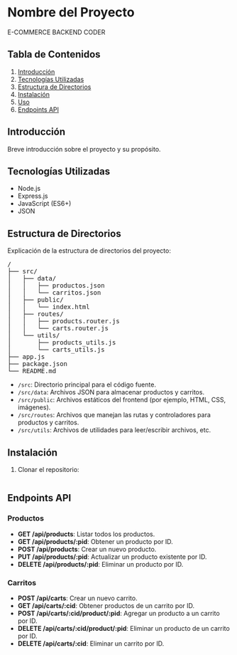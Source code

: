 # Nombre del Proyecto

E-COMMERCE BACKEND CODER

## Tabla de Contenidos

1. [Introducción](#introducción)
2. [Tecnologías Utilizadas](#tecnologías-utilizadas)
3. [Estructura de Directorios](#estructura-de-directorios)
4. [Instalación](#instalación)
5. [Uso](#uso)
6. [Endpoints API](#endpoints-api)



## Introducción

Breve introducción sobre el proyecto y su propósito.

## Tecnologías Utilizadas

- Node.js
- Express.js
- JavaScript (ES6+)
- JSON

## Estructura de Directorios

Explicación de la estructura de directorios del proyecto:

<pre>
/
├── src/
│   ├── data/
│   │   ├── productos.json
│   │   └── carritos.json
│   ├── public/
│   │   └── index.html
│   ├── routes/
│   │   ├── products.router.js
│   │   └── carts.router.js
│   └── utils/
│       ├── products_utils.js
│       └── carts_utils.js
├── app.js
├── package.json
└── README.md
</pre>


- `/src`: Directorio principal para el código fuente.
- `/src/data`: Archivos JSON para almacenar productos y carritos.
- `/src/public`: Archivos estáticos del frontend (por ejemplo, HTML, CSS, imágenes).
- `/src/routes`: Archivos que manejan las rutas y controladores para productos y carritos.
- `/src/utils`: Archivos de utilidades para leer/escribir archivos, etc.

## Instalación

1. Clonar el repositorio:

   ```bash git@github.com:Mtofalo22/backend-coder-70065.git
   
   
## Endpoints API

### Productos

- **GET /api/products**: Listar todos los productos.
- **GET /api/products/:pid**: Obtener un producto por ID.
- **POST /api/products**: Crear un nuevo producto.
- **PUT /api/products/:pid**: Actualizar un producto existente por ID.
- **DELETE /api/products/:pid**: Eliminar un producto por ID.

### Carritos

- **POST /api/carts**: Crear un nuevo carrito.
- **GET /api/carts/:cid**: Obtener productos de un carrito por ID.
- **POST /api/carts/:cid/product/:pid**: Agregar un producto a un carrito por ID.
- **DELETE /api/carts/:cid/product/:pid**: Eliminar un producto de un carrito por ID.
- **DELETE /api/carts/:cid**: Eliminar un carrito por ID.


